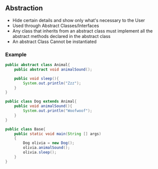 ## Abstraction

- Hide certain details and show only what's necessary to the User
- Used through Abstract Classes/Interfaces
- Any class that inherits from an abstract class must implement all the abstract methods declared in the abstract class
- An abstract Class Cannot be instantiated


### Example


```java
public abstract class Animal{
    public abstract void animalSound();

    public void sleep(){
        System.out.println("Zzz");
    }
}

public class Dog extends Animal{
    public void animalSound(){
        System.out.println("Woofwoof");
    }
}

public class Base{
    public static void main(String [] args)
    {
        Dog olivia = new Dog();
        olivia.animalSound();
        olivia.sleep();
    }
}
```